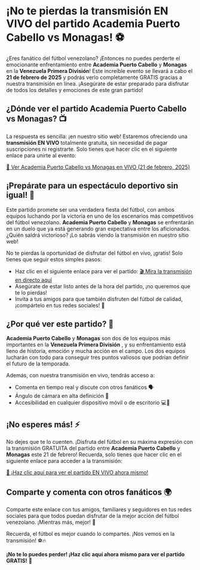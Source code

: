 # ¡No te pierdas la transmisión EN VIVO del partido Academia Puerto Cabello vs Monagas! ⚽

¿Eres fanático del fútbol venezolano? ¡Entonces no puedes perderte el emocionante enfrentamiento entre **Academia Puerto Cabello** y **Monagas** en la **Venezuela Primera División**! Este increíble evento se llevará a cabo el **21 de febrero de 2025** y podrás verlo completamente GRATIS gracias a nuestra transmisión en línea. ¡Asegúrate de estar preparado para disfrutar de todos los detalles y emociones de este gran partido!

## ¿Dónde ver el partido Academia Puerto Cabello vs Monagas? 📺

La respuesta es sencilla: ¡en nuestro sitio web! Estaremos ofreciendo una **transmisión EN VIVO** totalmente gratuita, sin necesidad de pagar suscripciones ni registrarte. Solo tienes que hacer clic en el siguiente enlace para unirte al evento:

[🔴 Ver Academia Puerto Cabello vs Monagas en VIVO (21 de febrero, 2025)](https://tinyurl.com/livestreamfreeo?st=Academia+Puerto+Cabello+vs+Monagas&si=gh)

## ¡Prepárate para un espectáculo deportivo sin igual! 🎉

Este partido promete ser una verdadera fiesta del fútbol, con ambos equipos luchando por la victoria en uno de los escenarios más competitivos del fútbol venezolano. **Academia Puerto Cabello** y **Monagas** se enfrentarán en un duelo que ya está generando gran expectativa entre los aficionados. ¿Quién saldrá victorioso? ¡Lo sabrás viendo la transmisión en nuestro sitio web!

No te pierdas la oportunidad de disfrutar del fútbol en vivo, ¡gratis! Solo tienes que seguir estos simples pasos:

- Haz clic en el siguiente enlace para ver el partido: [🎬 Mira la transmisión en directo aquí](https://tinyurl.com/livestreamfreeo?st=Academia+Puerto+Cabello+vs+Monagas&si=gh)
- Asegúrate de estar listo antes de la hora del partido, ¡no queremos que te lo pierdas!
- Invita a tus amigos para que también disfruten del fútbol de calidad, ¡compártelo en tus redes sociales! 📲

## ¿Por qué ver este partido? 🤔

**Academia Puerto Cabello** y **Monagas** son dos de los equipos más importantes en la **Venezuela Primera División** , y su enfrentamiento está lleno de historia, emoción y mucha acción en el campo. Los dos equipos lucharán con todo para conseguir tres puntos valiosos que podrían definir el futuro de la temporada.

Además, con nuestra transmisión en vivo, tendrás acceso a:

- Comenta en tiempo real y discute con otros fanáticos 🗣️
- Ángulo de cámara en alta definición 📸
- Accesibilidad en cualquier dispositivo móvil o de escritorio 💻📱

## ¡No esperes más! ⚡

No dejes que te lo cuenten. ¡Disfruta del fútbol en su máxima expresión con la transmisión GRATUITA del partido entre **Academia Puerto Cabello** y **Monagas** este 21 de febrero! Recuerda, solo tienes que hacer clic en el siguiente enlace para acceder a la transmisión:

[🔴 ¡Haz clic aquí para ver el partido EN VIVO ahora mismo!](https://tinyurl.com/livestreamfreeo?st=Academia+Puerto+Cabello+vs+Monagas&si=gh)

## Comparte y comenta con otros fanáticos 🌍

Comparte este enlace con tus amigos, familiares y seguidores en tus redes sociales para que todos puedan disfrutar de la mejor acción del fútbol venezolano. ¡Mientras más, mejor! 📣

Recuerda, el fútbol es mejor cuando lo compartes. ¡Nos vemos en la transmisión! ⚽🔥

**¡No te lo puedes perder! ¡Haz clic aquí ahora mismo para ver el partido GRATIS!** 🎉

